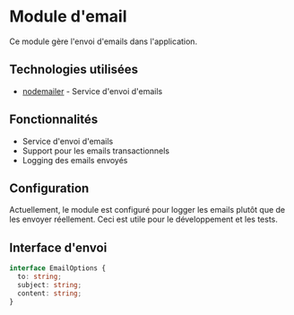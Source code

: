 # Module d'email

Ce module gère l'envoi d'emails dans l'application.

## Technologies utilisées

- [nodemailer](https://nodemailer.com/about/) - Service d'envoi d'emails

## Fonctionnalités

- Service d'envoi d'emails
- Support pour les emails transactionnels
- Logging des emails envoyés

## Configuration

Actuellement, le module est configuré pour logger les emails plutôt que de les envoyer réellement. Ceci est utile pour le développement et les tests.

## Interface d'envoi

```typescript
interface EmailOptions {
  to: string;
  subject: string;
  content: string;
} 